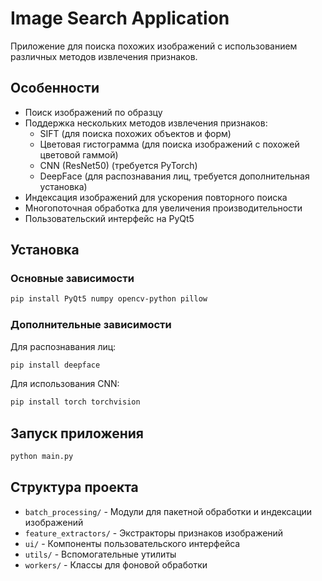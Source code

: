 # Image Search Application

Приложение для поиска похожих изображений с использованием различных методов извлечения признаков.

## Особенности
- Поиск изображений по образцу
- Поддержка нескольких методов извлечения признаков:
  - SIFT (для поиска похожих объектов и форм)
  - Цветовая гистограмма (для поиска изображений с похожей цветовой гаммой)
  - CNN (ResNet50) (требуется PyTorch)
  - DeepFace (для распознавания лиц, требуется дополнительная установка)
- Индексация изображений для ускорения повторного поиска
- Многопоточная обработка для увеличения производительности
- Пользовательский интерфейс на PyQt5

## Установка

### Основные зависимости
```bash
pip install PyQt5 numpy opencv-python pillow
```

### Дополнительные зависимости
Для распознавания лиц:
```bash
pip install deepface
```

Для использования CNN:
```bash
pip install torch torchvision
```

## Запуск приложения
```bash
python main.py
```

## Структура проекта
- `batch_processing/` - Модули для пакетной обработки и индексации изображений
- `feature_extractors/` - Экстракторы признаков изображений
- `ui/` - Компоненты пользовательского интерфейса
- `utils/` - Вспомогательные утилиты
- `workers/` - Классы для фоновой обработки
